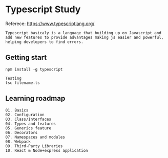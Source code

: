 # Typescript Study
Referece: https://www.typescriptlang.org/

```
Typescript basicaly is a language that building up on Javascript and add new features to provide advantages making js easier and powerful, helping developers to find errors.
```

## Getting start
```
npm install -g typescript

Testing
tsc filename.ts
```


## Learning roadmap
```
01. Basics
02. Configuration
03. Class/Interfaces
04. Types and features
05. Generics feature
06. Decorators
07. Namespaces and modules
08. Webpack
09. Third-Party Libraries
10. React & Node+express application
```